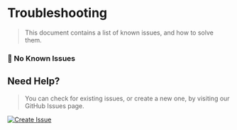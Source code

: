 Troubleshooting
===

> This document contains a list of known issues, and how to solve them.

### :tada: No Known Issues

Need Help?
---

> You can check for existing issues, or create a new one, by visiting our GitHub Issues page.

[![Create Issue](https://img.shields.io/badge/Github-Issues-red.svg?style=for-the-badge&logo=github&logoColor=ffffff&logoWidth=16)](https://github.com/redvanworkshop/sfcc-cartridge-overrides-vscode-extension/issues)
